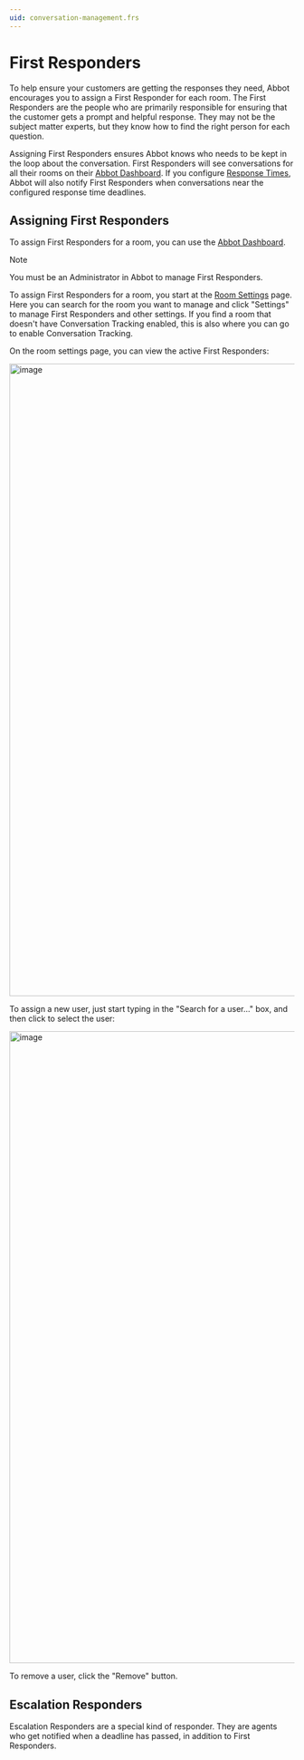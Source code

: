 ```yaml
---
uid: conversation-management.frs
---
```


# First Responders

To help ensure your customers are getting the responses they need, Abbot encourages you to assign a First Responder for each room.
The First Responders are the people who are primarily responsible for ensuring that the customer gets a prompt and helpful response.
They may not be the subject matter experts, but they know how to find the right person for each question.

Assigning First Responders ensures Abbot knows who needs to be kept in the loop about the conversation.
First Responders will see conversations for all their rooms on their [Abbot Dashboard](https://app.ab.bot).
If you configure [Response Times](xref:conversation-management.response-times), Abbot will also notify First Responders when conversations near the configured response time deadlines.

## Assigning First Responders

To assign First Responders for a room, you can use the [Abbot Dashboard](https://app.ab.bot).

> [!NOTE]
> You must be an Administrator in Abbot to manage First Responders.

To assign First Responders for a room, you start at the [Room Settings](https://app.ab.bot/settings/organization/rooms) page.
Here you can search for the room you want to manage and click "Settings" to manage First Responders and other settings.
If you find a room that doesn't have Conversation Tracking enabled, this is also where you can go to enable Conversation Tracking.

On the room settings page, you can view the active First Responders:

<img width="1116" alt="image" src="https://user-images.githubusercontent.com/7574/176787606-d1bdcf53-a7f2-4323-9af5-ff3040c5d64a.png">

To assign a new user, just start typing in the "Search for a user…" box, and then click to select the user:

<img width="1115" alt="image" src="https://user-images.githubusercontent.com/7574/176787683-5b5415d9-8e3c-40ab-9cd1-fd6bcb0cde45.png">

To remove a user, click the "Remove" button.

## Escalation Responders
Escalation Responders are a special kind of responder. They are agents who get notified when a deadline has passed, in addition to First Responders. 
